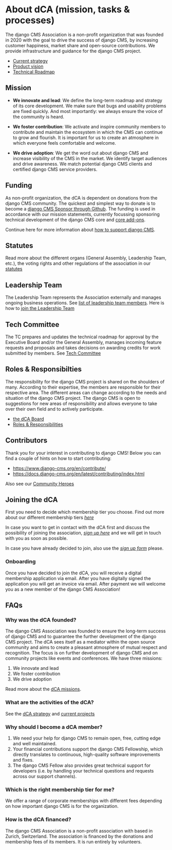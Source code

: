 # About dCA (mission, tasks & processes)

The django CMS Association is a non-profit organization that was founded in 2020 with the goal to drive the success of django CMS, by increasing customer happiness, market share and open-source contributions. We provide infrastructure and guidance for the django CMS project. 

- [Current strategy](https://strategy.django-cms.org)
- [Product vision](https://www.django-cms.org/en/product-vision/)
- [Technical Roadmap](https://www.django-cms.org/en/roadmap/)

## Mission

- **We innovate and lead**:  We define the long-term roadmap and strategy of its core development. We make sure that bugs and usability problems are fixed quickly. And most importantly: we always ensure the voice of the community is heard. 

- **We foster contribution**: We activate and inspire community members to contribute and maintain the ecosystem in which the CMS can continue to grow and flourish. It is important for us to create an atmosphere in which everyone feels comfortable and welcome.

- **We drive adoption**: We get the word out about django CMS and increase visibility of the CMS in the market. We identify target audiences and drive awareness. We match potential django CMS clients and certified django CMS service providers.

## Funding

As non-profit organization, the dCA is dependent on donations from the django CMS community. The quickest and simplest way to donate is to become a [django CMS Sponsor through Github](https://github.com/sponsors/django-cms). The funding is used in accordance with our mission statements, currently focussing sponsoring technical development of the django CMS core and [core add-ons](https://www.django-cms.org/en/repositories-plugins/). 

Continue here for more information about [how to support django CMS](https://www.django-cms.org/en/donate/).

## Statutes

Read more about the different organs (General Assembly, Leadership Team, etc.), the voting rights and other regulations of the association in our [statutes](https://www.django-cms.org/dca-bylaws)

## Leadership Team

The Leadership Team represents the Association externally and manages ongoing business operations. See [list of leadership team members](https://www.django-cms.org/en/about-us/). Here is how to [join the Leadership Team](/association/leadership-team.md)

## Tech Committee

The TC prepares and updates the technical roadmap for approval by the Executive Board and/or the General Assembly, manages incoming feature requests and proposals and takes decisions on awarding credits for work submitted by members. See [Tech Committee](/tech-committee/about.md)

## Roles & Responsibilties 

The responsibility for the django CMS project is shared on the shoulders of many. According to their expertise, the members are responsible for their respective area. The different areas can change according to the needs and situation of the django CMS project. The django CMS is open to suggestions for new areas of responsibility and allows everyone to take over their own field and to actively participate. 

- [the dCA Board](/association/board.md)
- [Roles & Responsibilities](https://www.django-cms.org/en/volunteering-opportunities/)  

## Contributors

Thank you for your interest in contributing to django CMS! Below you can find a couple of hints on how to start contributing:

- https://www.django-cms.org/en/contribute/
- https://docs.django-cms.org/en/latest/contributing/index.html

Also see our [Community Heroes](/community/community-heroes.md)

## Joining the dCA

First you need to decide which membership tier you choose. Find out more about our different membership tiers *[here](https://www.django-cms.org/en/memberships/)* 

In case you want to get in contact with the dCA first and discuss the possibility of joining the association, *[sign up here](https://www.django-cms.org/en/sign-up/)* and we will get in touch with you as soon as possible. 

In case you have already decided to join, also use the *[sign up form](https://www.django-cms.org/en/sign-up/)* please.

### Onboarding 

Once you have decided to join the dCA, you will receive a digital membership application via email. After you have digitally signed the application you will get an invoice via email. After payment we will welcome you as a new member of the django CMS Association! 


## FAQs

### Why was the dCA founded?
The django CMS Association was founded to ensure the long-term success of django CMS and to guarantee the further development of the django CMS project. The dCA sees itself as a mediator within the open source community and aims to create a pleasant atmosphere of mutual respect and recognition. The focus is on further development of django CMS and on community projects like events and conferences. We have three missions:

1. We innovate and lead
2. We foster contribution
3. We drive adoption

Read more about the [dCA missions](#mission).

### What are the activities of the dCA?
See the [dCA strategy](https://strategy.django-cms.org) and [current projects](https://www.django-cms.org/en/roadmap/)

### Why should I become a dCA member?
1. We need your help for django CMS to remain open, free, cutting edge and well maintained.
2. Your financial contributions support the django CMS Fellowship, which directly translates to continuous, high-quality software improvements and fixes.
3. The django CMS Fellow also provides great technical support for developers (i.e. by handling your technical questions and requests across our support channels).

### Which is the right membership tier for me?
We offer a range of corporate memberships with different fees depending on how important django CMS is for the organization.

### How is the dCA financed?
The django CMS Association is a non-profit association with based in Zurich, Switzerland. The association is financed by the donations and membership fees of its members. It is run entirely by volunteers.

